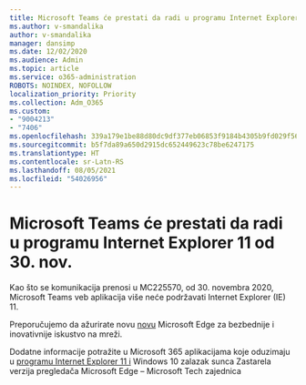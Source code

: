 ```yaml
---
title: Microsoft Teams će prestati da radi u programu Internet Explorer 11 od 30. nov.
ms.author: v-smandalika
author: v-smandalika
manager: dansimp
ms.date: 12/02/2020
ms.audience: Admin
ms.topic: article
ms.service: o365-administration
ROBOTS: NOINDEX, NOFOLLOW
localization_priority: Priority
ms.collection: Adm_O365
ms.custom:
- "9004213"
- "7406"
ms.openlocfilehash: 339a179e1be88d80dc9df377eb06853f9184b4305b9fd029f565ba54fd30e546
ms.sourcegitcommit: b5f7da89a650d2915dc652449623c78be6247175
ms.translationtype: HT
ms.contentlocale: sr-Latn-RS
ms.lasthandoff: 08/05/2021
ms.locfileid: "54026956"
---
```

# <a name="microsoft-teams-will-stop-working-on-internet-explorer-11-from-nov-30th"></a>Microsoft Teams će prestati da radi u programu Internet Explorer 11 od 30. nov.

Kao što se komunikacija prenosi u MC225570, od 30. novembra 2020, Microsoft Teams veb aplikacija više neće podržavati Internet Explorer (IE) 11. 

Preporučujemo da ažurirate novu [novu](https://www.microsoft.com/edge) Microsoft Edge za bezbednije i inovativnije iskustvo na mreži. 

Dodatne informacije potražite u Microsoft 365 aplikacijama koje oduzimaju u [programu Internet Explorer 11 i](https://techcommunity.microsoft.com/t5/microsoft-365-blog/microsoft-365-apps-say-farewell-to-internet-explorer-11-and/ba-p/1591666) Windows 10 zalazak sunca Zastarela verzija pregledača Microsoft Edge – Microsoft Tech zajednica

